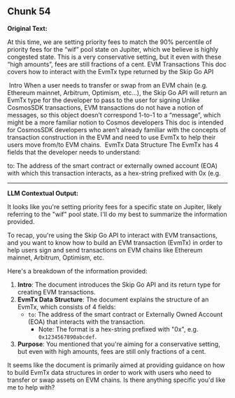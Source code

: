 ## Chunk 54

**Original Text:**

At this time, we are setting priority fees to match the 90% percentile of priority fees for the “wif” pool state on Jupiter, which we believe is highly congested state. This is a very conservative setting, but it even with these “high amounts”, fees are still fractions of a cent. EVM Transactions
This doc covers how to interact with the EvmTx type returned by the Skip Go API

​
Intro
When a user needs to transfer or swap from an EVM chain (e.g. Ethereum mainnet, Arbitrum, Optimism, etc…), the Skip Go API will return an EvmTx type for the developer to pass to the user for signing
Unlike CosmosSDK transactions, EVM transactions do not have a notion of messages, so this object doesn’t correspond 1-to-1 to a “message”, which might be a more familiar notion to Cosmos developers
This doc is intended for CosmosSDK developers who aren’t already familiar with the concepts of transaction construction in the EVM and need to use EvmTx to help their users move from/to EVM chains. ​
EvmTx Data Structure
The EvmTx has 4 fields that the developer needs to understand:

to: The address of the smart contract or externally owned account (EOA) with which this transaction interacts, as a hex-string prefixed with 0x (e.g.

---

**LLM Contextual Output:**

It looks like you're setting priority fees for a specific state on Jupiter, likely referring to the "wif" pool state. I'll do my best to summarize the information provided.

To recap, you're using the Skip Go API to interact with EVM transactions, and you want to know how to build an EVM transaction (EvmTx) in order to help users sign and send transactions on EVM chains like Ethereum mainnet, Arbitrum, Optimism, etc.

Here's a breakdown of the information provided:

1. **Intro**: The document introduces the Skip Go API and its return type for creating EVM transactions.
2. **EvmTx Data Structure**: The document explains the structure of an EvmTx, which consists of 4 fields:
	* `to`: The address of the smart contract or Externally Owned Account (EOA) that interacts with the transaction.
		+ Note: The format is a hex-string prefixed with "0x", e.g. `0x1234567890abcdef`.
3. **Purpose**: You mentioned that you're aiming for a conservative setting, but even with high amounts, fees are still only fractions of a cent.

It seems like the document is primarily aimed at providing guidance on how to build EvmTx data structures in order to work with users who need to transfer or swap assets on EVM chains. Is there anything specific you'd like me to help with?
